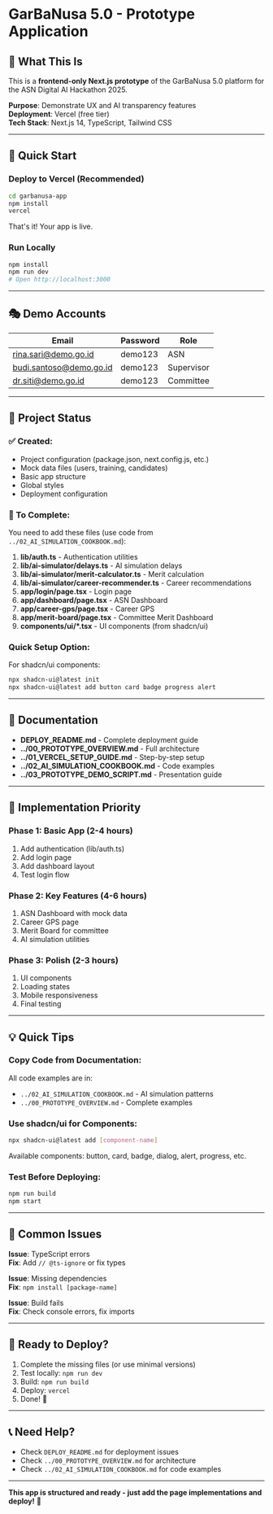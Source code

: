 # GarBaNusa 5.0 - Prototype Application

## 🎯 What This Is

This is a **frontend-only Next.js prototype** of the GarBaNusa 5.0 platform for the ASN Digital AI Hackathon 2025.

**Purpose**: Demonstrate UX and AI transparency features  
**Deployment**: Vercel (free tier)  
**Tech Stack**: Next.js 14, TypeScript, Tailwind CSS  

---

## 🚀 Quick Start

### Deploy to Vercel (Recommended)

```bash
cd garbanusa-app
npm install
vercel
```

That's it! Your app is live.

### Run Locally

```bash
npm install
npm run dev
# Open http://localhost:3000
```

---

## 🎭 Demo Accounts

| Email | Password | Role |
|-------|----------|------|
| rina.sari@demo.go.id | demo123 | ASN |
| budi.santoso@demo.go.id | demo123 | Supervisor |
| dr.siti@demo.go.id | demo123 | Committee |

---

## 📁 Project Status

### ✅ Created:
- Project configuration (package.json, next.config.js, etc.)
- Mock data files (users, training, candidates)
- Basic app structure
- Global styles
- Deployment configuration

### 📝 To Complete:

You need to add these files (use code from `../02_AI_SIMULATION_COOKBOOK.md`):

1. **lib/auth.ts** - Authentication utilities
2. **lib/ai-simulator/delays.ts** - AI simulation delays
3. **lib/ai-simulator/merit-calculator.ts** - Merit calculation
4. **lib/ai-simulator/career-recommender.ts** - Career recommendations
5. **app/login/page.tsx** - Login page
6. **app/dashboard/page.tsx** - ASN Dashboard
7. **app/career-gps/page.tsx** - Career GPS
8. **app/merit-board/page.tsx** - Committee Merit Dashboard
9. **components/ui/*.tsx** - UI components (from shadcn/ui)

### Quick Setup Option:

For shadcn/ui components:
```bash
npx shadcn-ui@latest init
npx shadcn-ui@latest add button card badge progress alert
```

---

## 📖 Documentation

- **DEPLOY_README.md** - Complete deployment guide
- **../00_PROTOTYPE_OVERVIEW.md** - Full architecture
- **../01_VERCEL_SETUP_GUIDE.md** - Step-by-step setup
- **../02_AI_SIMULATION_COOKBOOK.md** - Code examples
- **../03_PROTOTYPE_DEMO_SCRIPT.md** - Presentation guide

---

## 🎯 Implementation Priority

### Phase 1: Basic App (2-4 hours)
1. Add authentication (lib/auth.ts)
2. Add login page
3. Add dashboard layout
4. Test login flow

### Phase 2: Key Features (4-6 hours)
1. ASN Dashboard with mock data
2. Career GPS page
3. Merit Board for committee
4. AI simulation utilities

### Phase 3: Polish (2-3 hours)
1. UI components
2. Loading states
3. Mobile responsiveness
4. Final testing

---

## 💡 Quick Tips

### Copy Code from Documentation:

All code examples are in:
- `../02_AI_SIMULATION_COOKBOOK.md` - AI simulation patterns
- `../00_PROTOTYPE_OVERVIEW.md` - Complete examples

### Use shadcn/ui for Components:

```bash
npx shadcn-ui@latest add [component-name]
```

Available components: button, card, badge, dialog, alert, progress, etc.

### Test Before Deploying:

```bash
npm run build
npm start
```

---

## 🐛 Common Issues

**Issue**: TypeScript errors  
**Fix**: Add `// @ts-ignore` or fix types

**Issue**: Missing dependencies  
**Fix**: `npm install [package-name]`

**Issue**: Build fails  
**Fix**: Check console errors, fix imports

---

## 🎉 Ready to Deploy?

1. Complete the missing files (or use minimal versions)
2. Test locally: `npm run dev`
3. Build: `npm run build`
4. Deploy: `vercel`
5. Done! 🚀

---

## 📞 Need Help?

- Check `DEPLOY_README.md` for deployment issues
- Check `../00_PROTOTYPE_OVERVIEW.md` for architecture
- Check `../02_AI_SIMULATION_COOKBOOK.md` for code examples

---

**This app is structured and ready - just add the page implementations and deploy!** 🎯
